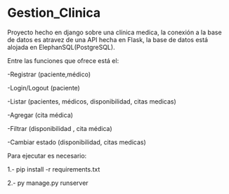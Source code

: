 # Gestion_Clinica

 Proyecto hecho en django sobre una clínica medica, la conexión a la base de datos es atravez de una API hecha en Flask, la base de datos está alojada en ElephanSQL(PostgreSQL).

Entre las funciones que ofrece está el:

-Registrar
 (paciente,médico)

-Login/Logout
 (paciente)

-Listar
 (pacientes, médicos, disponibilidad, citas medicas)

-Agregar
 (cita médica)

-Filtrar
 (disponibilidad , cita médica)

-Cambiar estado
 (disponibilidad, citas medicas)


Para ejecutar es necesario:

1.- pip install -r requirements.txt

2.- py manage.py runserver